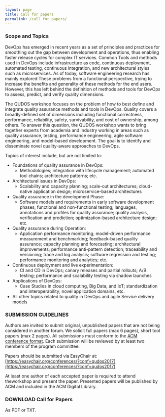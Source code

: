 ```yaml
---
layout: page
title: Call for papers
permalink: /call_for_papers/
---
```


### Scope and Topics

DevOps has emerged in recent years as a set of principles and practices for smoothing out the gap between development and operations, thus enabling faster release cycles for complex IT services. Common Tools and methods used in DevOps include infrastructure as code, continuous deployment, automated testing, continuous integration, and new architectural styles such as microservices. As of today, software engineering research has mainly explored These problems from a functional perspective, trying to increase the benefits and generality of these methods for the end users. However, this has left behind the definition of methods and tools for DevOps to assess, predict, and verify quality dimensions.

The QUDOS workshop focuses on the problem of how to best define and integrate quality assurance methods and tools in DevOps. Quality covers a broadly-defined set of dimensions including functional correctness, performance, reliability, safety, survivability, and cost of ownership, among others. To answer this question, the QUDOS workshop wants to bring together experts from academia and industry working in areas such as quality assurance, testing, performance engineering, agile software engineering, and model-based development. The goal is to identify and disseminate novel quality-aware approaches to DevOps.

Topics of interest include, but are not limited to:
* Foundations of quality assurance in DevOps:
   - Methodologies; integration with lifecycle management; automated tool chains; architecture patterns; etc. 
* Architectural issues in DevOps:
   - Scalability and capacity planning; scale-out architectures; cloud-native application design; microservice-based architectures
* Quality assurance in the development Phase:
   - Software models and requirements in early software development phases; functional and non-functional testing; languages, annotations and profiles for quality assurance; quality analysis, verification and prediction; optimization-based architecture design; etc.
* Quality assurance during Operation:
   - Application performance monitoring; model-driven performance measurement and benchmarking; feedback-based quality assurance; capacity planning and forecasting; architectural improvements; performance anti-pattern detection; traceability and versioning; trace and log analysis; software regression and testing; performance monitoring and analytics; etc.
* Continuous deployment and live experimentation:
   - CI and CD in DevOps; canary releases and partial rollouts; A/B testing; performance and scalability testing via shadow launches 
* Applications of DevOps:
   - Case Studies in cloud computing, Big Data, and IoT; standardization and interoperability; novel application domains, etc.
* All other topics related to quality in DevOps and agile Service delivery models

### SUBMISSION GUIDELINES

Authors are invited to submit original, unpublished papers that are not being considered in another forum. We solicit full papers (max 6 pages), short tool papers (max 2 pages). All submissions must conform to the [ACM conference format](http://www.acm.org/sigs/publications/proceedings-templates). Each submission will be reviewed by at least two members of the program committee.

Papers should be submitted via EasyChair at: [https://easychair.org/conferences/?conf=qudos2017](https://easychair.org/conferences/?conf=qudos2017)

At least one author of each accepted paper is required to attend theworkshop and present the paper. Presented papers will be published by ACM and included in the ACM Digital Library.

### DOWNLOAD Call for Papers

As PDF or TXT.

